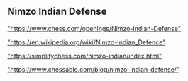 <h2>Nimzo Indian Defense</h2>
<p><a href="https://www.chess.com/openings/Nimzo-Indian-Defense">"https://www.chess.com/openings/Nimzo-Indian-Defense"</a></p>

<p><a href="https://en.wikipedia.org/wiki/Nimzo-Indian_Defence">"https://en.wikipedia.org/wiki/Nimzo-Indian_Defence"</a></p>

<p><a href="https://simplifychess.com/nimzo-indian/index.html">"https://simplifychess.com/nimzo-indian/index.html"</a></p>

<p><a href="https://www.chessable.com/blog/nimzo-indian-defense/">"https://www.chessable.com/blog/nimzo-indian-defense/"</a></p>

